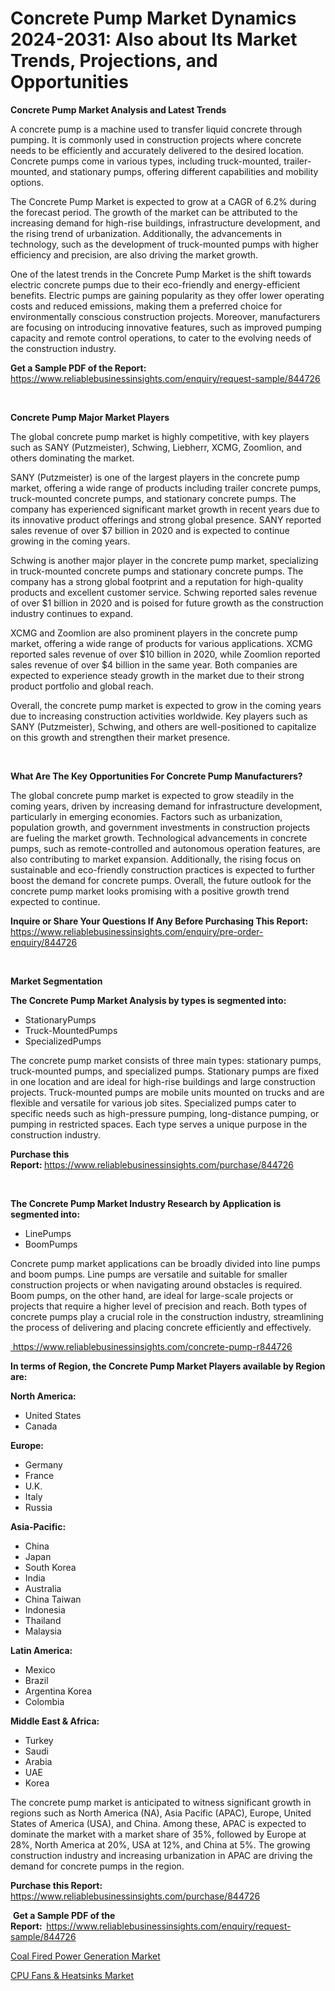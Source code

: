 <p><h1>Concrete Pump Market Dynamics 2024-2031: Also about Its Market Trends, Projections, and Opportunities</h1></p><p><strong>Concrete Pump Market Analysis and Latest Trends</strong></p>
<p><p>A concrete pump is a machine used to transfer liquid concrete through pumping. It is commonly used in construction projects where concrete needs to be efficiently and accurately delivered to the desired location. Concrete pumps come in various types, including truck-mounted, trailer-mounted, and stationary pumps, offering different capabilities and mobility options.</p><p>The Concrete Pump Market is expected to grow at a CAGR of 6.2% during the forecast period. The growth of the market can be attributed to the increasing demand for high-rise buildings, infrastructure development, and the rising trend of urbanization. Additionally, the advancements in technology, such as the development of truck-mounted pumps with higher efficiency and precision, are also driving the market growth.</p><p>One of the latest trends in the Concrete Pump Market is the shift towards electric concrete pumps due to their eco-friendly and energy-efficient benefits. Electric pumps are gaining popularity as they offer lower operating costs and reduced emissions, making them a preferred choice for environmentally conscious construction projects. Moreover, manufacturers are focusing on introducing innovative features, such as improved pumping capacity and remote control operations, to cater to the evolving needs of the construction industry.</p></p>
<p><strong>Get a Sample PDF of the Report:&nbsp;</strong> <a href="https://www.reliablebusinessinsights.com/enquiry/request-sample/844726">https://www.reliablebusinessinsights.com/enquiry/request-sample/844726</a></p>
<p>&nbsp;</p>
<p><strong>Concrete Pump Major Market Players</strong></p>
<p><p>The global concrete pump market is highly competitive, with key players such as SANY (Putzmeister), Schwing, Liebherr, XCMG, Zoomlion, and others dominating the market. </p><p>SANY (Putzmeister) is one of the largest players in the concrete pump market, offering a wide range of products including trailer concrete pumps, truck-mounted concrete pumps, and stationary concrete pumps. The company has experienced significant market growth in recent years due to its innovative product offerings and strong global presence. SANY reported sales revenue of over $7 billion in 2020 and is expected to continue growing in the coming years.</p><p>Schwing is another major player in the concrete pump market, specializing in truck-mounted concrete pumps and stationary concrete pumps. The company has a strong global footprint and a reputation for high-quality products and excellent customer service. Schwing reported sales revenue of over $1 billion in 2020 and is poised for future growth as the construction industry continues to expand.</p><p>XCMG and Zoomlion are also prominent players in the concrete pump market, offering a wide range of products for various applications. XCMG reported sales revenue of over $10 billion in 2020, while Zoomlion reported sales revenue of over $4 billion in the same year. Both companies are expected to experience steady growth in the market due to their strong product portfolio and global reach.</p><p>Overall, the concrete pump market is expected to grow in the coming years due to increasing construction activities worldwide. Key players such as SANY (Putzmeister), Schwing, and others are well-positioned to capitalize on this growth and strengthen their market presence.</p></p>
<p>&nbsp;</p>
<p><strong>What Are The Key Opportunities For Concrete Pump Manufacturers?</strong></p>
<p><p>The global concrete pump market is expected to grow steadily in the coming years, driven by increasing demand for infrastructure development, particularly in emerging economies. Factors such as urbanization, population growth, and government investments in construction projects are fueling the market growth. Technological advancements in concrete pumps, such as remote-controlled and autonomous operation features, are also contributing to market expansion. Additionally, the rising focus on sustainable and eco-friendly construction practices is expected to further boost the demand for concrete pumps. Overall, the future outlook for the concrete pump market looks promising with a positive growth trend expected to continue.</p></p>
<p><strong>Inquire or Share Your Questions If Any Before Purchasing This Report:</strong> <a href="https://www.reliablebusinessinsights.com/enquiry/pre-order-enquiry/844726">https://www.reliablebusinessinsights.com/enquiry/pre-order-enquiry/844726</a></p>
<p>&nbsp;</p>
<p><strong>Market Segmentation</strong></p>
<p><strong>The Concrete Pump Market Analysis by types is segmented into:</strong></p>
<p><ul><li>StationaryPumps</li><li>Truck-MountedPumps</li><li>SpecializedPumps</li></ul></p>
<p><p>The concrete pump market consists of three main types: stationary pumps, truck-mounted pumps, and specialized pumps. Stationary pumps are fixed in one location and are ideal for high-rise buildings and large construction projects. Truck-mounted pumps are mobile units mounted on trucks and are flexible and versatile for various job sites. Specialized pumps cater to specific needs such as high-pressure pumping, long-distance pumping, or pumping in restricted spaces. Each type serves a unique purpose in the construction industry.</p></p>
<p><strong>Purchase this Report:&nbsp;</strong><a href="https://www.reliablebusinessinsights.com/purchase/844726">https://www.reliablebusinessinsights.com/purchase/844726</a></p>
<p>&nbsp;</p>
<p><strong>The Concrete Pump Market Industry Research by Application is segmented into:</strong></p>
<p><ul><li>LinePumps</li><li>BoomPumps</li></ul></p>
<p><p>Concrete pump market applications can be broadly divided into line pumps and boom pumps. Line pumps are versatile and suitable for smaller construction projects or when navigating around obstacles is required. Boom pumps, on the other hand, are ideal for large-scale projects or projects that require a higher level of precision and reach. Both types of concrete pumps play a crucial role in the construction industry, streamlining the process of delivering and placing concrete efficiently and effectively.</p></p>
<p><a href="https://www.reliablebusinessinsights.com/concrete-pump-r844726">&nbsp;https://www.reliablebusinessinsights.com/concrete-pump-r844726</a></p>
<p><strong>In terms of Region, the Concrete Pump Market Players available by Region are:</strong></p>
<p>
    <p> <strong> North America: </strong>
        <ul>
            <li>United States</li>
            <li>Canada</li>
        </ul>
        </p> 
    <p> <strong> Europe: </strong>
        <ul>
            <li>Germany</li>
            <li>France</li>
            <li>U.K.</li>
            <li>Italy</li>
            <li>Russia</li>
        </ul>
        </p> 
    <p> <strong> Asia-Pacific: </strong>
        <ul>
            <li>China</li>
            <li>Japan</li>
            <li>South Korea</li>
            <li>India</li>
            <li>Australia</li>
            <li>China Taiwan</li>
            <li>Indonesia</li>
            <li>Thailand</li>
            <li>Malaysia</li>
        </ul>
        </p> 
    <p> <strong> Latin America: </strong>
        <ul>
            <li>Mexico</li>
            <li>Brazil</li>
            <li>Argentina Korea</li>
            <li>Colombia</li>
        </ul>
        </p> 
    <p> <strong> Middle East & Africa: </strong>
        <ul>
            <li>Turkey</li>
            <li>Saudi</li>
            <li>Arabia</li>
            <li>UAE</li>
            <li>Korea</li>
        </ul>
    </p>
    </p>
<p><p>The concrete pump market is anticipated to witness significant growth in regions such as North America (NA), Asia Pacific (APAC), Europe, United States of America (USA), and China. Among these, APAC is expected to dominate the market with a market share of 35%, followed by Europe at 28%, North America at 20%, USA at 12%, and China at 5%. The growing construction industry and increasing urbanization in APAC are driving the demand for concrete pumps in the region.</p></p>
<p><strong>Purchase this Report: </strong><a href="https://www.reliablebusinessinsights.com/purchase/844726">https://www.reliablebusinessinsights.com/purchase/844726</a></p>
<p>&nbsp;<strong>Get a Sample PDF of the Report:&nbsp;&nbsp;</strong><a href="https://www.reliablebusinessinsights.com/enquiry/request-sample/844726">https://www.reliablebusinessinsights.com/enquiry/request-sample/844726</a></p>
<p><strong></strong></p>
<p><p><a href="https://view.publitas.com/reportprime-1/coal-fired-power-generation-market-forecast-global-market-trends-and-analysis-from-2024-to-2031-covered-in-135-pages/">Coal Fired Power Generation Market</a></p><p><a href="https://github.com/hlspriggs/Market-Research-Report-List-1/blob/main/cpu-fans-heatsinks-market.md">CPU Fans & Heatsinks Market</a></p></p>